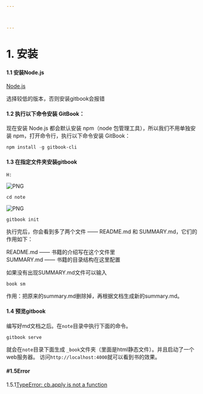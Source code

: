 ```yaml
---



---
```


# 1. 安装

#### 1.1 安装Node.js

[Node.js](https://nodejs.org/zh-cn/download/releases)

选择较低的版本，否则安装gitbook会报错

#### 1.2 执行以下命令安装 GitBook：

现在安装 Node.js 都会默认安装 npm（node 包管理工具），所以我们不用单独安装 npm，打开命令行，执行以下命令安装 GitBook：

```powershell
npm install -g gitbook-cli
```

#### 1.3 在指定文件夹安装gitbook

```
H:
```

![PNG](.\images\1.png)

```
cd note
```

![PNG](.\images\2.png)

```
gitbook init
```

执行完后，你会看到多了两个文件 —— README.md 和 SUMMARY.md，它们的作用如下：

README.md —— 书籍的介绍写在这个文件里 <br>
SUMMARY.md —— 书籍的目录结构在这里配置

如果没有出现SUMMARY.md文件可以输入

```
book sm
```

作用：把原来的summary.md删除掉，再根据文档生成新的summary.md。

#### 1.4 预览gitbook

编写好md文档之后。在`note`目录中执行下面的命令。

```
gitbook serve
```

就会在`note`目录下面生成 `_book`文件夹（里面是html静态文件）。并且启动了一个web服务器。 访问`http://localhost:4000`就可以看到书的效果。

#### #1.5Error

1.5.1[TypeError: cb.apply is not a function](https://blog.csdn.net/m0_58352566/article/details/123449682)
